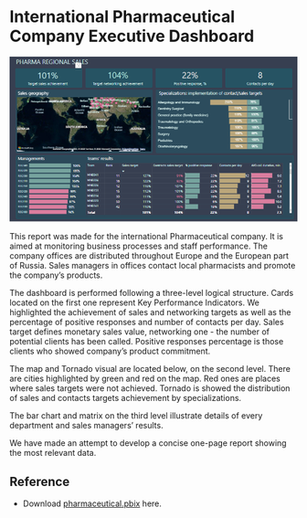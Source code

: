# International Pharmaceutical Company Executive Dashboard

![pharmaceutical-executive-dashboard](https://raw.githubusercontent.com/PrezSeah/galleryres/main/power-bi/pharmaceutical-executive-dashboard/images/pharmaceutical.PNG)

This report was made for the international Pharmaceutical company. It is aimed at monitoring business processes and staff performance. The company offices are distributed throughout Europe and the European part of Russia. Sales managers in offices contact local pharmacists and promote the company’s products.

 

The dashboard is performed following a three-level logical structure. Cards located on the first one represent Key Performance Indicators. We highlighted the achievement of sales and networking targets as well as the percentage of positive responses and number of contacts per day. Sales target defines monetary sales value, networking one - the number of potential clients has been called. Positive responses percentage is those clients who showed company’s product commitment. 

 
The map and Tornado visual are located below, on the second level. There are cities highlighted by green and red on the map. Red ones are places where sales targets were not achieved. Tornado is showed the distribution of sales and contacts targets achievement by specializations. 

 
The bar chart and matrix on the third level illustrate details of every department and sales managers’ results. 

 
We have made an attempt to develop a concise one-page report showing the most relevant data. 

## Reference
- Download [pharmaceutical.pbix](https://raw.githubusercontent.com/PrezSeah/galleryres/main/power-bi/pharmaceutical-executive-dashboard/attachments/pharmaceutical20.pbix?raw=true) here.

